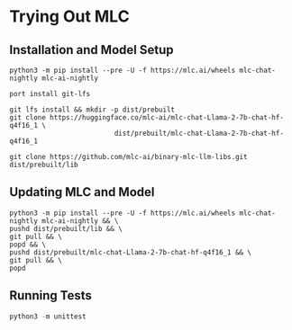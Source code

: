 # Trying Out MLC

## Installation and Model Setup

```shell
python3 -m pip install --pre -U -f https://mlc.ai/wheels mlc-chat-nightly mlc-ai-nightly

port install git-lfs

git lfs install && mkdir -p dist/prebuilt
git clone https://huggingface.co/mlc-ai/mlc-chat-Llama-2-7b-chat-hf-q4f16_1 \
						  dist/prebuilt/mlc-chat-Llama-2-7b-chat-hf-q4f16_1

git clone https://github.com/mlc-ai/binary-mlc-llm-libs.git dist/prebuilt/lib
```

## Updating MLC and Model
```shell
python3 -m pip install --pre -U -f https://mlc.ai/wheels mlc-chat-nightly mlc-ai-nightly && \
pushd dist/prebuilt/lib && \
git pull && \
popd && \
pushd dist/prebuilt/mlc-chat-Llama-2-7b-chat-hf-q4f16_1 && \
git pull && \
popd
```

## Running Tests

```python
python3 -m unittest
```

